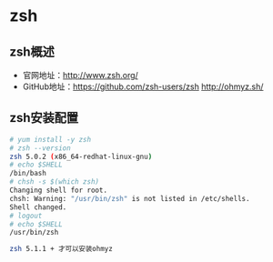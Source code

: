 # zsh
## zsh概述
- 官网地址：http://www.zsh.org/
- GitHub地址：https://github.com/zsh-users/zsh 
http://ohmyz.sh/

## zsh安装配置
``` bash
# yum install -y zsh
# zsh --version
zsh 5.0.2 (x86_64-redhat-linux-gnu)
# echo $SHELL
/bin/bash
# chsh -s $(which zsh)
Changing shell for root.
chsh: Warning: "/usr/bin/zsh" is not listed in /etc/shells.
Shell changed.
# logout
# echo $SHELL
/usr/bin/zsh

zsh 5.1.1 + 才可以安装ohmyz
```
